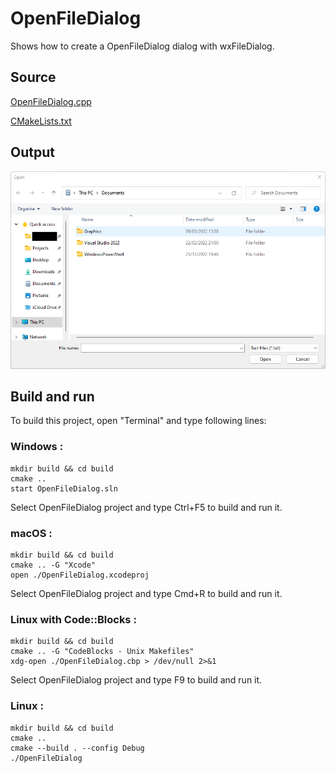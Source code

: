 # OpenFileDialog

Shows how to create a OpenFileDialog dialog with wxFileDialog.

## Source

[OpenFileDialog.cpp](OpenFileDialog.cpp)

[CMakeLists.txt](CMakeLists.txt)

## Output

![output](../../../docs/Pictures/OpenFileDialog.png)

## Build and run

To build this project, open "Terminal" and type following lines:

### Windows :

``` shell
mkdir build && cd build
cmake .. 
start OpenFileDialog.sln
```

Select OpenFileDialog project and type Ctrl+F5 to build and run it.

### macOS :

``` shell
mkdir build && cd build
cmake .. -G "Xcode"
open ./OpenFileDialog.xcodeproj
```

Select OpenFileDialog project and type Cmd+R to build and run it.

### Linux with Code::Blocks :

``` shell
mkdir build && cd build
cmake .. -G "CodeBlocks - Unix Makefiles"
xdg-open ./OpenFileDialog.cbp > /dev/null 2>&1
```

Select OpenFileDialog project and type F9 to build and run it.

### Linux :

``` shell
mkdir build && cd build
cmake .. 
cmake --build . --config Debug
./OpenFileDialog
```
